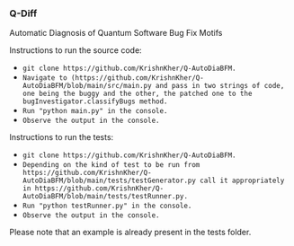 ### Q-Diff
Automatic Diagnosis of Quantum Software Bug Fix Motifs

Instructions to run the source code:

- ```git clone https://github.com/KrishnKher/Q-AutoDiaBFM.```
- ```Navigate to (https://github.com/KrishnKher/Q-AutoDiaBFM/blob/main/src/main.py and pass in two strings of code, one being the buggy and the other, the patched one to the bugInvestigator.classifyBugs method.```
- ```Run "python main.py" in the console.```
- ```Observe the output in the console.```
  
 Instructions to run the tests:
  - ```git clone https://github.com/KrishnKher/Q-AutoDiaBFM.```
  - ```Depending on the kind of test to be run from https://github.com/KrishnKher/Q-AutoDiaBFM/blob/main/tests/testGenerator.py call it appropriately in https://github.com/KrishnKher/Q-AutoDiaBFM/blob/main/tests/testRunner.py.```
  - ```Run "python testRunner.py" in the console.```
  - ```Observe the output in the console.```
  
  Please note that an example is already present in the tests folder.
